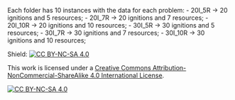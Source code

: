 Each folder has 10 instances with the data for each problem:
    - 20I_5R -> 20 ignitions and 5 resources;
    - 20I_7R -> 20 ignitions and 7 resources;
    - 20I_10R -> 20 ignitions and 10 resources;
    - 30I_5R -> 30 ignitions and 5 resources;
    - 30I_7R -> 30 ignitions and 7 resources;
    - 30I_10R -> 30 ignitions and 10 resources;


Shield: [![CC BY-NC-SA 4.0][cc-by-nc-sa-shield]][cc-by-nc-sa]

This work is licensed under a
[Creative Commons Attribution-NonCommercial-ShareAlike 4.0 International License][cc-by-nc-sa].

[![CC BY-NC-SA 4.0][cc-by-nc-sa-image]][cc-by-nc-sa]

[cc-by-nc-sa]: http://creativecommons.org/licenses/by-nc-sa/4.0/
[cc-by-nc-sa-image]: https://licensebuttons.net/l/by-nc-sa/4.0/88x31.png
[cc-by-nc-sa-shield]: https://img.shields.io/badge/License-CC%20BY--NC--SA%204.0-lightgrey.svg 